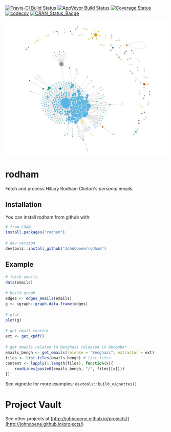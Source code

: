 [![Travis-CI Build Status](https://travis-ci.org/JohnCoene/rodham.svg?branch=master)](https://travis-ci.org/JohnCoene/rodham)
[![AppVeyor Build Status](https://ci.appveyor.com/api/projects/status/github/JohnCoene/rodham?branch=master&svg=true)](https://ci.appveyor.com/project/JohnCoene/rodham)
[![Coverage Status](https://img.shields.io/coveralls/JohnCoene/rodham.svg)](https://coveralls.io/r/JohnCoene/rodham?branch=master)
[![codecov](https://codecov.io/gh/JohnCoene/rodham/branch/master/graph/badge.svg)](https://codecov.io/gh/JohnCoene/rodham)
[![CRAN_Status_Badge](http://www.r-pkg.org/badges/version/rodham)](https://cran.r-project.org/package=rodham)

![img](https://raw.githubusercontent.com/JohnCoene/projects/gh-pages/img/modals/rodham.JPG)

# rodham

Fetch and process Hillary Rodham Clinton's *personal* emails.

## Installation

You can install rodham from github with:

```R
# from CRAN
install.packages("rodham")

# dev version
devtools::install_github("JohnCoene/rodham")
```

## Example

```R
# fetch emails
data(emails)

# build graph
edges <- edges_emails(emails)
g <- igraph::graph.data.frame(edges)

# plot 
plot(g)

# get email content
ext <- get_xpdf()

# get emails related to Benghazi released in December
emails_bengh <- get_emails(release = "Benghazi", extractor = ext)
files <- list.files(emails_bengh) # list files
content <- lapply(1:length(files), function(x){
    readLines(paste0(emails_bengh, "/", files[[x]]))
})
```
See vignette for more examples: `devtools::build_vignettes()`

# Project Vault

See other projects at [http://johncoene.github.io/projects/](http://johncoene.github.io/projects/)
